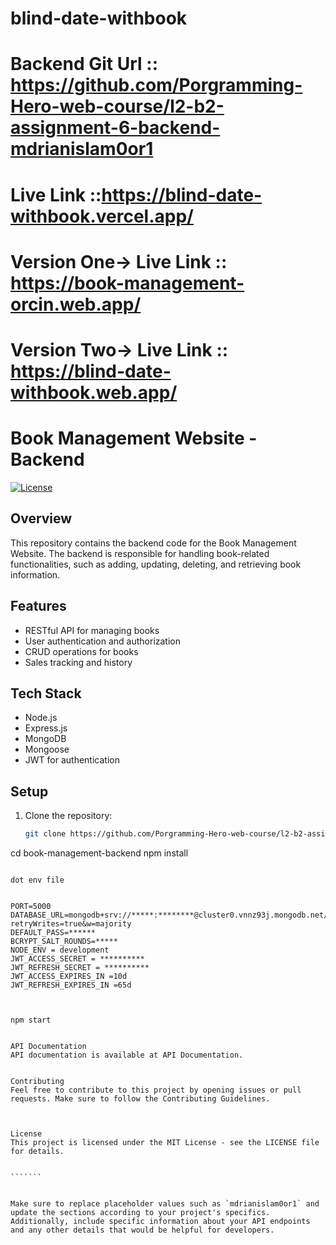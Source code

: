 # blind-date-withbook

# Backend Git Url :: https://github.com/Porgramming-Hero-web-course/l2-b2-assignment-6-backend-mdrianislam0or1

# Live Link ::https://blind-date-withbook.vercel.app/

# Version One-> Live Link :: https://book-management-orcin.web.app/

# Version Two-> Live Link :: https://blind-date-withbook.web.app/

# Book Management Website - Backend

[![License](https://img.shields.io/badge/license-MIT-blue.svg)](https://opensource.org/licenses/MIT)

## Overview

This repository contains the backend code for the Book Management Website. The backend is responsible for handling book-related functionalities, such as adding, updating, deleting, and retrieving book information.

## Features

- RESTful API for managing books
- User authentication and authorization
- CRUD operations for books
- Sales tracking and history

## Tech Stack

- Node.js
- Express.js
- MongoDB
- Mongoose
- JWT for authentication

## Setup

1. Clone the repository:

   ```bash
   git clone https://github.com/Porgramming-Hero-web-course/l2-b2-assignment-6-backend-mdrianislam0or1
   ```

cd book-management-backend
npm install

```

dot env file


PORT=5000
DATABASE_URL=mongodb+srv://*****:********@cluster0.vnnz93j.mongodb.net/************?retryWrites=true&w=majority
DEFAULT_PASS=******
BCRYPT_SALT_ROUNDS=*****
NODE_ENV = development
JWT_ACCESS_SECRET = **********
JWT_REFRESH_SECRET = **********
JWT_ACCESS_EXPIRES_IN =10d
JWT_REFRESH_EXPIRES_IN =65d



```

```
npm start

```

````````

API Documentation
API documentation is available at API Documentation.


Contributing
Feel free to contribute to this project by opening issues or pull requests. Make sure to follow the Contributing Guidelines.



License
This project is licensed under the MIT License - see the LICENSE file for details.


```````


Make sure to replace placeholder values such as `mdrianislam0or1` and update the sections according to your project's specifics. Additionally, include specific information about your API endpoints and any other details that would be helpful for developers.
````````
